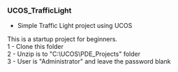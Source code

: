 ### UCOS_TrafficLight
- Simple Traffic Light project using UCOS

This is a startup project for beginners.<br>
1 - Clone this folder <br>
2 - Unzip is to "C:\UCOS\PDE_Projects" folder <br>
3 - User is "Administrator" and leave the password blank
